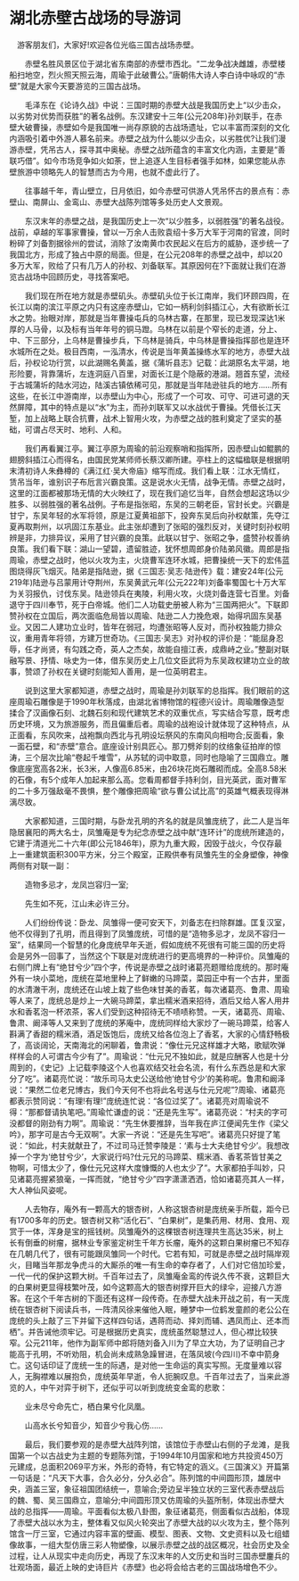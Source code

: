 # 湖北赤壁古战场的导游词
　游客朋友们，大家好!欢迎各位光临三国古战场赤壁。

　　赤壁名胜风景区位于湖北省东南部的赤壁市西北。“二龙争战决雌雄，赤壁楼船扫地空，烈火照天照云海，周瑜于此破曹公。”唐朝伟大诗人李白诗中咏叹的“赤壁”就是大家今天要游览的三国古战场。

　　毛泽东在《论诗久战》中说：三国时期的赤壁大战是我国历史上“以少击众，以劣势对优势而获胜”的著名战例。东汉建安十三年(公元208年)孙刘联手，在赤壁大破曹操，赤壁如今是我国唯一尚存原貌的古战场遗址，它以丰富而深刻的文化内涵吸引着中外游人慕名前来。赤壁之战为什么能以少击众，以劣胜优?让我们漫游赤壁，凭吊古人，探寻其中奥秘。赤壁之战所蕴含的丰富文化内涵，主要是“善联巧借”。如今市场竞争如火如荼，世上追逐人生目标者强手如林，如果您能从赤壁旅游中领略先人的智慧而古为今用，也就不虚此行了。

　　往事越千年，青山壁立，日月依旧，如今赤壁可供游人凭吊怀古的景点有：赤壁山、南屏山、金鸾山、赤壁大战陈列馆等多处历史人文景观。

　　东汉末年的赤壁之战，是我国历史上一次“以少胜多，以弱胜强”的著名战役。战前，卓越的军事家曹操，曾以一万余人击败袁绍十多万大军于河南的官渡，同时粉碎了刘备割据徐州的尝试，消除了汝南黄巾农民起义在后方的威胁，逐步统一了我国北方，形成了独占中原的局面。但是，在公元208年的赤壁之战中，却以20多万大军，败给了只有几万人的孙权、刘备联军。其原因何在?下面就让我们在游览古战场中回顾历史，寻找答案吧。

　　我们现在所在地方就是赤壁矶头。赤壁矶头位于长江南岸，我们环顾四周，在长江以南的滨江平原之内只有这座赤壁山，它如一柄利剑斜插江心，大有欲断长江水之势。抬眼对岸，那就是当年曹操屯兵的乌林古寨，在那里，现已发现深达1米厚的人马骨，以及标有当年年号的铜马蹬。乌林在以前是个窄长的走道，分上、中、下三部分，上乌林是曹操步兵，下乌林是骑兵，中乌林是曹操指挥部也是连环水城所在之处。极目西南，一泓清水，传说是当年黄盖操练水军的地方，赤壁大战后，孙权论功行赏，以此湖赐名黄盖，据《蒲圻县志》记载：此湖原名太平湖，地形险要，背靠蒲圻，左连洞庭八百里，对面长江是个隐蔽的港湖。翘首东望，流经于古城蒲圻的陆水河边，陆溪古镇依稀可见，那就是当年陆逊驻兵的地方……所有这些，在长江中游南岸，以赤壁山为中心，形成了一个可攻、可守、可进可退的天然屏障，其中的特点是以“水”为主，而孙刘联军又以水战优于曹操。凭借长江天堑，加上战略上联合抗曹，战术上智用火攻，为赤壁之战的胜利奠定了坚实的基础，可谓占尽天时、地利、人和。

　　我们再看翼江亭。翼江亭原为周瑜的前沿观察哨和指挥所，因赤壁山如鲲鹏的翅膀斜插江心而得名，由国民党某师师长蔡汉卿所建。亭柱上的这幅楹联是根据明末清初诗人朱彝樽的《满江红·吴大帝庙》缩写而成。我们看上联：江水无情红，赁吊当年，谁别识子布卮言兴霸良策。这是说水火无情，战争无情。赤壁之战时，这里的江面都被那场无情的大火映红了，现在我们追忆当年，自然会想起这场以少胜多、以弱胜强的著名战例。子布是指张昭，东吴的三朝老臣，官封长史。兴霸是甘宁，东吴年轻的水军将领，原是江夏黄祖部下，投奔东吴后向孙权献策，先夺江夏再取荆州，以巩固江东基业。此主张却遭到了张昭的强烈反对，关键时刻孙权明辨是非，力排异议，采用了甘兴霸的良策。此联以甘宁、张昭之争，盛赞孙权善纳良策。我们看下联：湖山一望碧，遗留胜迹，犹怀想周郎身价陆弟风徽。周郎是指周瑜，赤壁之战时，他以火攻为主，火烧曹军连环水城，把曹操统一天下的宏伟蓝图烧得灰飞烟灭。陆弟是指陆逊，据《三国志·吴志·陆逊传》载：建安24年(公元219年)陆逊与吕蒙用计夺荆州，东吴黄武元年(公元222年)刘备率蜀国七十万大军为关羽报仇，讨伐东吴。陆逊领兵在夷陵，利用火攻，火烧刘备连营七百里。刘备退守于四川奉节，死于白帝城。他们二人功载史册被人称为“三国两把火”。下联即赞孙权在立国后，两次面临危局皆以周瑜、陆逊二人力挽危艰，始得巩固东吴基业。又因二人建功立业时，皆年在弱冠，均遭张昭等人反对，而孙权独能力排众议，重用青年将领，方建万世奇功。《三国志·吴志》对孙权的评价是：“能屈身忍辱，任才尚贤，有勾践之奇，英人之杰矣，故能自擅江表，成鼎峙之业。”整副对联融写景、抒情、咏史为一体，借东吴历史上几位文臣武将为东吴政权建功立业的故事，赞颂了孙权在关键时刻能知人善用，是一位英明君主。

　　说到这里大家都知道，赤壁之战时，周瑜是孙刘联军的总指挥。我们眼前的这座周瑜石雕像是于1990年秋落成，由湖北省博物馆的程德兴设计。周瑜雕像造型揉合了汉画像石刻、北魏石刻和现代建筑艺术的双重优点，写实结合写意，既考虑历史环境，又为旅游服务，而且偏重后者。周瑜的战袍设计就体现了这种特点，从正面看，东风吹来，战袍飘向西北与孔明设坛祭风的东南风向相吻合;反面看，象一面石壁，和“赤壁”意合。底座设计别具匠心。那刀劈斧刻的纹络象征拍岸的惊涛，三个层次比喻“卷起千堆雪”，从苏轼的词中取意，同时也隐喻了三国鼎立。雕像底座宽高各2米，长3米，人像高6.85米，由26块花岗石雕砌而成。全高8.58米的石像，有5个成年人加起来那么高。您看周都督手持利剑，目光英武，面对曹军的二十多万强敌毫不畏惧，整个雕像把周瑜“欲与曹公试比高”的英雄气概表现得淋漓尽致。

　　大家都知道，三国时期，与卧龙孔明的齐名的就是凤雏庞统了，此二人是当年隐居襄阳的两大名士，凤雏庵是专为纪念赤壁之战中献“连环计”的庞统所建造的，它建于清道光二十六年(即公元1846年)，原为九重大殿，因毁于战火，今仅存最上一重建筑面积300平方米，分三个殿室，正殿供奉有凤雏先生的全身塑像，神像两侧有对联一副：

　　造物多忌才，龙凤岂容归一室;

　　先生如不死，江山未必许三分。

　　人们纷纷传说：卧龙、凤雏得一便可安天下，刘备志在扫除群雄。匡复汉室，他不仅得到了孔明，而且得到了凤雏庞统，可惜的是“造物多忌才，龙凤不容归一室”，结果同一个智慧的化身庞统早年夭逝，假如庞统不死很有可能三国的历史将会是另外一回事了，当然这个下联是对庞统进行的更高境界的一种评价。凤雏庵的右侧门牌上有“绝甘兮少”四个字，传说是赤壁之战时诸葛亮题赠给庞统的。那时庵外有一块小菜地，庞统在菜地里种上了鲜嫩的马蹄菜，菜园正中有一个古井，里面的水清澈干冽，庞统还在山坡上栽了些色味甘美的香茗，每次诸葛亮、鲁肃、周瑜等人来了，庞统总是炒上一大碗马蹄菜，拿出糯米酒来招待，酒后又给人客人用井水和香茗泡一杯浓茶，客人们受到这种招待无不啧啧称赞。一天，诸葛亮、周瑜、鲁肃、阚泽等人又来到了庞统的茅庵中，庞统同样给大家炒了一碗马蹄菜，给客人斟满了香甜的糯米酒，酒足饭饱后，庞统又给各位泡上了香茗，大家的心情舒畅极了，高谈阔论，天南海北的闲聊着，鲁肃说：“像仕元兄这样雄才大略，歌赋吹弹样样会的人可谓古今少有了”。周瑜说：“仕元兄不独如此，就是应酬客人也是十分周到的，《史记》上记载李陵这个人也喜欢结交社会名流，有什么东西总是和大家分了吃”。诸葛亮忙说：“故乐司马太史公送给他‘绝甘兮少’的美称呢。鲁肃和阚泽说：“果然二位老兄博古，我们今天何不也将此名号送与仕元兄呢”?周瑜、诸葛亮都表示赞同说：“有理!有理!”庞统连忙说：“各位过奖了”。诸葛亮对周瑜说不得：“那都督请执笔吧。”周瑜忙谦虚的说：“还是先生写”。诸葛亮说：“村夫的字可没都督的刚劲有力啊”。周瑜说：“先生休要推辞，当年我在庐江便闻先生作《梁父吟》，那字可是古今无双啊”。大家一齐说：“还是先生写吧”。诸葛亮只好提了笔说：“如此，村夫就献丑了，不过司马迁赞李陵是：‘素与士大夫绝甘兮少’。我想改掉一个字为‘绝甘兮少’，大家说行吗?仕元兄的马蹄菜、糯米酒、香茗茶皆甘美之物啊，可惜太少了，像仕元兄这样大度慷慨的人也太少了”。大家都拍手叫妙，只见诸葛亮握紧狼毫，一挥而就，“绝甘兮少”四字潇潇洒洒，恰如诸葛亮其人一样，大人神仙风姿呢。

　　人去物存，庵外有一颗高大的银杏树，人称这银杏树是庞统亲手所载，距今已有1700多年的历史。银杏树又称“活化石”、“白果树”，是集药用、材用、食用、观赏于一体，浑身是宝的摇钱树。凤雏庵外的这棵银杏树连理共生高达35米，树上长有倒垂的树瘤，据林业专家鉴定树生千年方长瘤，庵外的这颗白果树瘤已不知存在几朝几代了，很有可能跟凤雏同一个时代。它若有知，可就是赤壁之战时隔岸观火，目睹当年那龙争虎斗的大厮杀的唯一有生命的幸存者了，人们对它倍加珍爱，一代一代的保护这颗大树。千百年过去了，凤雏庵金鸾的传说久传不衰，这颗巨大的白果树更显得枝繁叶茂，如今这颗高大的银杏树撑开巨大的绿伞，迎接八方游客。在这个千年古树的下面还有这样一段传奇。在赤壁大战未开战之前，有一天庞统在银杏树下阅读兵书，一阵清风徐来催他入眠，睡梦中一位鹤发童颜的老公公在庞统的头上敲了三下并留下这样四句话，遇蒋而动、择刘而辅、遇凤而止、还本而栖”。并告诫他须牢记。可是根据历史真实，庞统虽然聪慧过人，但心襟比较狭窄。公元211年，他作为副军师中郎将随刘备入川为了早立大功，为了证明自己才能高于孔明，不听劝阻，机会尚未成熟急躁冒进，在落凤坡(今四川)不幸中箭身亡。这句话印证了庞统一生的际遇，是对他一生命运的真实写照。无度量难以容人，无胸襟难以展抱负，庞统英年早逝，令人扼腕叹息。千百年过去了，当来此游览的人，中午对弈于树下，还似乎可以听到庞统变金鸾的悲歌：

　　业未尽兮命先亡，栖白果兮化凤凰。

　　山高水长兮知音少，知音少兮我心伤……

　　最后，我们要参观的是赤壁大战阵列馆，该馆位于赤壁山右侧的子龙滩，是我国第一个以古战史为主题的专题陈列馆，于1994年10月国家和地方共投资450万元建成，总面积2069平方米，外形的奇特，有它特定的涵义。《三国演义》开篇第一句话是：“凡天下大事，合久必分，分久必合”。陈列馆的中间圆形顶，雄居中央，涵盖三室，象征祖国团结统一，意喻合;旁边呈半独立状的三室代表赤壁战后的魏、蜀、吴三国鼎立，意喻分;中间圆形顶又仿周瑜的头盔所制，体现出赤壁大战的总指挥——周瑜。平面看似太极八卦图，象征诸葛亮，侧面看似古战船，体现了赤壁大战以水为主，整体看又似风火轮突出了赤壁大战的以火攻为主，整个陈列馆含一厅三室，它通过内容丰富的壁画、模型、图表、文物、文史资料以及七组蜡像故事，一组大型仿唐三彩人物塑像，以展示赤壁之战的战区概况，社会历史及全过程，让人从现实中走向历史，再现了东汉末年的人文历史和当时三国赤壁鏖兵的壮观场面，最近上映的史诗巨片《赤壁》也必将会给古老的三国战场增色不少。

